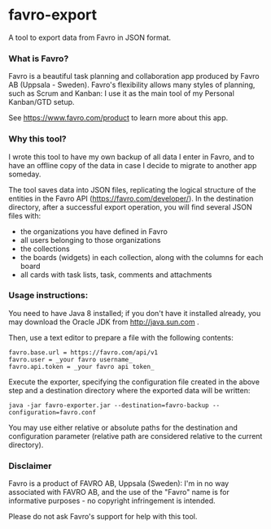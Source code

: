 # favro-export
A tool to export data from Favro in JSON format.

### What is Favro?

Favro is a beautiful task planning and collaboration app produced by Favro AB (Uppsala - Sweden). Favro's flexibility allows many styles of planning, such as Scrum and Kanban: I use it as the main tool of my Personal Kanban/GTD setup.

See https://www.favro.com/product to learn more about this app.

### Why this tool?

I wrote this tool to have my own backup of all data I enter in Favro, and to have an offline copy of the data in case I decide to migrate to another app someday.

The tool saves data into JSON files, replicating the logical structure of the entities in the Favro API (https://favro.com/developer/). In the destination directory, after a successful export operation, you will find several JSON files with:

* the organizations you have defined in Favro
* all users belonging to those organizations
* the collections
* the boards (widgets) in each collection, along with the columns for each board
* all cards with task lists, task, comments and attachments

### Usage instructions:

You need to have Java 8 installed; if you don't have it installed already, you may download the Oracle JDK from http://java.sun.com .

Then, use a text editor to prepare a file with the following contents:

    favro.base.url = https://favro.com/api/v1
    favro.user = _your favro username_
    favro.api.token = _your favro api token_

Execute the exporter, specifying the configuration file created in the above step and a destination directory where the exported data will be written:

    java -jar favro-exporter.jar --destination=favro-backup --configuration=favro.conf

You may use either relative or absolute paths for the destination and configuration parameter (relative path are considered relative to the current directory).

### Disclaimer

Favro is a product of FAVRO AB, Uppsala (Sweden): I'm in no way associated with FAVRO AB, and the use of the "Favro" name is for informative purposes - no copyright infringement is intended.

Please do not ask Favro's support for help with this tool.
